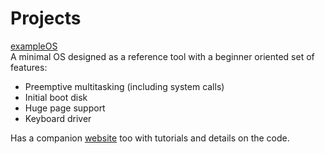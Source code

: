 # Projects
[exampleOS](https://github.com/Techno-coder/example_os)  
A minimal OS designed as a reference tool with a beginner oriented set of features:
- Preemptive multitasking (including system calls) 
- Initial boot disk
- Huge page support
- Keyboard driver

Has a companion [website](https://techno-coder.github.io/example_os/) too with tutorials and details on the code.
